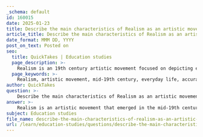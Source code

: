 ```yaml
---
_schema: default
id: 160015
date: 2025-01-23
title: Describe the main characteristics of Realism as an artistic movement.
article_title: Describe the main characteristics of Realism as an artistic movement.
date_format: MMM DD, YYYY
post_on_text: Posted on
seo:
  title: QuickTakes | Education studies
  page_description: >-
    Realism is an 19th century artistic movement focused on depicting everyday life and ordinary people, characterized by accuracy and a commitment to social commentary, rejecting idealization in favor of the unembellished reality.
  page_keywords: >-
    Realism, artistic movement, mid-19th century, everyday life, accuracy, honesty, social commentary, naturalism, notable artists, Gustave Courbet, Jean-François Millet, rejection of idealism, working class, societal issues, mundane aspects
author: QuickTakes
question: >-
    Describe the main characteristics of Realism as an artistic movement.
answer: >-
    Realism is an artistic movement that emerged in the mid-19th century as a direct response to Romanticism. Its main characteristics include:\n\n1. **Focus on Everyday Life**: Realism sought to depict ordinary people and everyday situations, emphasizing the lives of the working class and the struggles they faced. This marked a significant shift from the idealized and often heroic subjects of Romanticism.\n\n2. **Accuracy and Honesty**: Realist artists aimed to represent the world as it truly is, without embellishment or idealization. They strived for a truthful portrayal of their subjects, often highlighting social issues and the harsh realities of life.\n\n3. **Social Commentary**: Many Realist works contain a social or political message, addressing issues such as poverty, labor, and the conditions of the lower classes. This focus on social issues was a key aspect of the movement, as artists sought to raise awareness and provoke thought about societal problems.\n\n4. **Naturalism**: While closely related to Naturalism, which emphasizes a more scientific and detailed representation of nature, Realism is more concerned with the artist's personal experience of the world. Realist artists often depicted scenes that reflected their own observations and experiences, rather than striving for a purely photographic representation.\n\n5. **Notable Artists**: Prominent figures in the Realist movement include Gustave Courbet, who is known for works like "The Stone Breakers," and Jean-François Millet, famous for his depictions of rural life, such as "The Gleaners."\n\n6. **Rejection of Idealism**: Realism rejected the romanticized and idealized portrayals of life that were common in earlier art movements. Instead, it embraced the mundane and the unvarnished aspects of existence.\n\nIn summary, Realism is characterized by its commitment to depicting life as it is, focusing on the ordinary and often difficult experiences of everyday people, while also serving as a vehicle for social critique.
subject: Education studies
file_name: describe-the-main-characteristics-of-realism-as-an-artistic-movement.md
url: /learn/education-studies/questions/describe-the-main-characteristics-of-realism-as-an-artistic-movement
---
```


&nbsp;